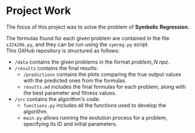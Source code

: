 # Project Work
The focus of this project was to solve the problem of **Symbolic Regression**.

The formulas found for each given problem are contained in the file `s324286.py`, and they can be run using the `symreg.py` script.  
This GitHub repository is structured as follows:

- `/data` contains the given problems in the format *problem_N.npz*.
- `/results` contains the final results:
  - `/predictions` contains the plots comparing the true output values with the predicted ones from the formulas.
  - `results.md` includes the final formulas for each problem, along with the best parameter and fitness values.
- `/src` contains the algorithm's code:
  - `functions.py` includes all the functions used to develop the algorithm.
  - `main.py` allows running the evolution process for a problem, specifying its ID and initial parameters.
